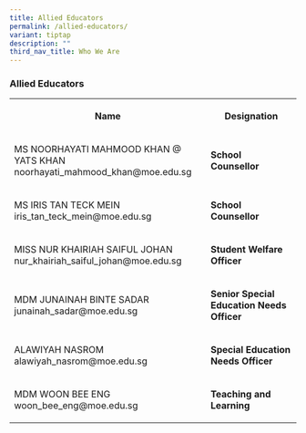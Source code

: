 ```yaml
---
title: Allied Educators
permalink: /allied-educators/
variant: tiptap
description: ""
third_nav_title: Who We Are
---
```

<h3><strong>Allied Educators</strong></h3>
<table style="minWidth: 50px">
<colgroup>
<col>
<col>
</colgroup>
<tbody>
<tr>
<th rowspan="1" colspan="1">
<p>Name</p>
</th>
<th rowspan="1" colspan="1">
<p>Designation</p>
</th>
</tr>
<tr>
<td rowspan="1" colspan="1">
<p>MS NOORHAYATI MAHMOOD KHAN @ YATS KHAN
<br>noorhayati_mahmood_khan@moe.edu.sg</p>
</td>
<td rowspan="1" colspan="1">
<p><strong>School Counsellor</strong>
</p>
</td>
</tr>
<tr>
<td rowspan="1" colspan="1">
<p>MS IRIS TAN TECK MEIN
<br>iris_tan_teck_mein@moe.edu.sg</p>
</td>
<td rowspan="1" colspan="1">
<p><strong>School Counsellor</strong>
</p>
</td>
</tr>
<tr>
<td rowspan="1" colspan="1">
<p>MISS NUR KHAIRIAH SAIFUL JOHAN
<br>nur_khairiah_saiful_johan@moe.edu.sg</p>
</td>
<td rowspan="1" colspan="1">
<p><strong>Student Welfare Officer</strong>
</p>
</td>
</tr>
<tr>
<td rowspan="1" colspan="1">
<p>MDM JUNAINAH BINTE SADAR
<br>junainah_sadar@moe.edu.sg</p>
</td>
<td rowspan="1" colspan="1">
<p><strong>Senior Special Education Needs Officer</strong>
</p>
</td>
</tr>
<tr>
<td rowspan="1" colspan="1">
<p>ALAWIYAH NASROM
<br>alawiyah_nasrom@moe.edu.sg</p>
</td>
<td rowspan="1" colspan="1">
<p><strong>Special Education Needs Officer</strong>
</p>
</td>
</tr>
<tr>
<td rowspan="1" colspan="1">
<p>MDM WOON BEE ENG
<br>woon_bee_eng@moe.edu.sg</p>
</td>
<td rowspan="1" colspan="1">
<p><strong>Teaching and Learning</strong>
</p>
</td>
</tr>
</tbody>
</table>
<p></p>